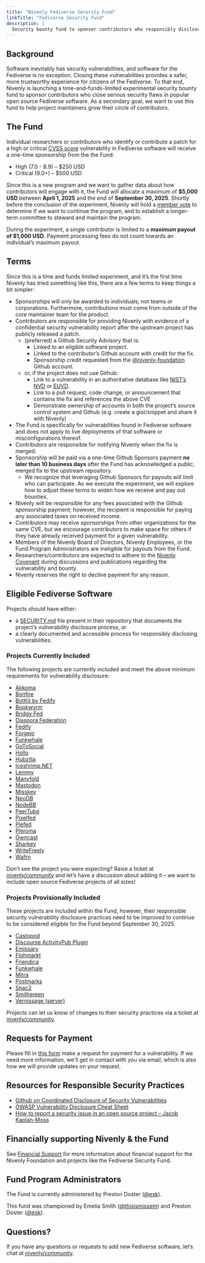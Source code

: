 ```yaml
---
title: "Nivenly Fediverse Security Fund"
linkTitle: "Fediverse Security Fund"
description: |
  Security bounty fund to sponsor contributors who responsibly disclose security vulnerabilities in popular open source Fediverse software.
---
```


## Background

Software inevitably has security vulnerabilities, and software for the Fediverse is no exception. Closing these vulnerabilities provides a safer, more trustworthy experience for citizens of the Fediverse. To that end, Nivenly is launching a time-and-funds-limited experimental security bounty fund to sponsor contributors who close serious security flaws in popular open source Fediverse software. As a secondary goal, we want to use this fund to help project maintainers grow their circle of contributors.

## The Fund

Individual researchers or contributors who identify or contribute a patch for a high or critical [CVSS score](https://nvd.nist.gov/vuln-metrics/cvss) vulnerability in Fediverse software will receive a one-time sponsorship from the the Fund:

* High (7.0 \- 8.9) – $250 USD
* Critical (9.0+) – $500 USD

Since this is a new program and we want to gather data about how contributors will engage with it, the Fund will allocate a maximum of **$5,000 USD** between **April 1, 2025** and the end of **September 30, 2025**. Shortly before the conclusion of the experiment, Nivenly will hold a [member vote](/governance) to determine if we want to continue the program, and to establish a longer-term committee to steward and maintain the program.

During the experiment, a single contributor is limited to a **maximum payout of $1,000 USD**. Payment processing fees do not count towards an individual’s maximum payout.

## Terms

Since this is a time and funds limited experiment, and it’s the first time Nivenly has tried something like this, there are a few terms to keep things a bit simpler:

* Sponsorships will only be awarded to individuals, not teams or corporations. Furthermore, contributions must come from outside of the core maintainer team for the product.
* Contributors are responsible for providing Nivenly with evidence of a confidential security vulnerability report after the upstream project has publicly released a patch.
  * (preferred) a Github Security Advisory that is:
    * Linked to an eligible software project.
    * Linked to the contributor’s Github account with credit for the fix.
    * Sponsorship credit requested from the [@nivenly-foundation](https://github.com/nivenly-foundation) Github account.
  * or, if the project does not use Github:
    * Link to a vulnerability in an authoritative database like [NIST’s NVD](https://nvd.nist.gov/) or [EUVD](https://euvd.enisa.europa.eu/).
    * Link to a pull request, code change, or announcement that contains the fix and references the above CVE
    * Demonstrate ownership of accounts in both the project’s source control system and Github (e.g. create a gist/snippet and share it with Nivenly)
* The Fund is specifically for vulnerabilities found in Fediverse software and does not apply to live deployments of that software or misconfigurations thereof.
* Contributors are responsible for notifying Nivenly when the fix is merged.
* Sponsorship will be paid via a one-time Github Sponsors payment **no later than 10 business days** after the Fund has acknowledged a public, merged fix to the upstream repository.
  * We recognize that leveraging Github Sponsors for payouts will limit who can participate. As we execute the experiment, we will explore how to adjust these terms to widen how we receive and pay out bounties.
* Nivenly will be responsible for any fees associated with the Github sponsorship payment; however, the recipient is responsible for paying any associated taxes on received income.
* Contributors may receive sponsorships from other organizations for the same CVE, but we encourage contributors to make space for others if they have already received payment for a given vulnerability.
* Members of the Nivenly Board of Directors, Nivenly Employees, or the Fund Program Administrators are ineligible for payouts from the Fund.
* Researchers/contributors are expected to adhere to the [Nivenly Covenant](https://nivenly.org/covenant/) during discussions and publications regarding the vulnerability and bounty.
* Nivenly reserves the right to decline payment for any reason.

## Eligible Fediverse Software

Projects should have either:

* a [SECURITY.md](https://docs.github.com/en/code-security/getting-started/adding-a-security-policy-to-your-repository) file present in their repository that documents the project’s vulnerability disclosure process, or
* a clearly documented and accessible process for responsibly disclosing vulnerabilities.

### Projects Currently Included

The following projects are currently included and meet the above minimum requirements for vulnerability disclosure:

* [Akkoma](https://akkoma.dev/AkkomaGang/akkoma/)
* [Bonfire](https://github.com/bonfire-networks/bonfire-app)
* [BotKit by Fedify](https://botkit.fedify.dev/)
* [Bookwyrm](https://github.com/bookwyrm-social/bookwyrm/)
* [Bridgy Fed](https://github.com/snarfed/bridgy-fed)
* [Diaspora Federation](https://github.com/diaspora/diaspora_federation)
* [Fedify](https://fedify.dev/)
* [Forgejo](https://forgejo.org/)
* [Funkwhale](https://dev.funkwhale.audio/funkwhale/funkwhale)
* [GoToSocial](https://gotosocial.org/)
* [Hollo](https://docs.hollo.social/)
* [Hubzilla](https://framagit.org/hubzilla/core)
* [Iceshrimp.NET](https://iceshrimp.dev/iceshrimp/Iceshrimp.NET)
* [Lemmy](https://github.com/LemmyNet/lemmy)
* [Manyfold](https://github.com/manyfold3d/manyfold)
* [Mastodon](https://github.com/mastodon/mastodon)
* [Misskey](https://github.com/misskey-dev/misskey)
* [NeoDB](https://github.com/neodb-social/neodb/)
* [NodeBB](https://nodebb.org/)
* [PeerTube](https://github.com/Chocobozzz/PeerTube)
* [Pixelfed](https://github.com/pixelfed/pixelfed)
* [Piefed](https://join.piefed.social/)
* [Pleroma](https://git.pleroma.social/pleroma/pleroma)
* [Owncast](https://github.com/owncast/owncast/)
* [Sharkey](https://activitypub.software/TransFem-org/Sharkey)
* [WriteFreely](https://github.com/writefreely/writefreely)
* [Wafrn](https://github.com/gabboman/wafrn)


Don’t see the project you were expecting? Raise a ticket at [nivenly/community](https://github.com/nivenly/community/issues) and let’s have a discussion about adding it – we want to include open source Fediverse projects of all sizes!

### Projects Provisionally Included

These projects are included within the Fund, however, their responsible security vulnerability disclosure practices need to be improved to continue to be considered eligible for the Fund beyond September 30, 2025.

* [Castopod](https://code.castopod.org/adaures/castopod)
* [Discourse ActivityPub Plugin](https://github.com/discourse/discourse-activity-pub)
* [Emissary](https://github.com/EmissarySocial/emissary)
* [Flohmarkt](https://codeberg.org/flohmarkt/flohmarkt)
* [Friendica](https://github.com/friendica/friendica)
* [Funkwhale](https://dev.funkwhale.audio/funkwhale/funkwhale)
* [Mitra](https://codeberg.org/silverpill/mitra)
* [Postmarks](https://github.com/ckolderup/postmarks)
* [Snac2](https://codeberg.org/grunfink/snac2)
* [Smithereen](https://github.com/grishka/Smithereen)
* [Vernissage (server)](https://github.com/VernissageApp/VernissageServer)


Projects can let us know of changes to their security practices via a ticket at [nivenly/community](https://github.com/nivenly/community/issues).

## Requests for Payment

Please fill in [this form](https://docs.google.com/forms/d/e/1FAIpQLSdxWsU24HflOr2EFHeL_XMgVP1omkREHVFH7G5f0hWZd3ojEQ/viewform) make a request for payment for a vulnerability. If we need more information, we'll get in contact with you via email, which is also how we will provide updates on your request.

## Resources for Responsible Security Practices

- [Github on Coordinated Disclosure of Security Vulnerabilities](https://docs.github.com/en/code-security/security-advisories/guidance-on-reporting-and-writing-information-about-vulnerabilities/about-coordinated-disclosure-of-security-vulnerabilities)
- [OWASP Vulnerability Disclosure Cheat Sheet](https://cheatsheetseries.owasp.org/cheatsheets/Vulnerability_Disclosure_Cheat_Sheet.html#commercial-and-open-source-software)
- [How to report a security issue in an open source project – Jacob Kaplan-Moss](https://jacobian.org/2025/mar/27/reporting-security-issues-in-oss/?utm_source=changelog-news)

## Financially supporting Nivenly & the Fund

See [Financial Support](/donate) for more information about financial support for the Nivenly Foundation and projects like the Fediverse Security Fund.

## Fund Program Administrators

The Fund is currently administered by Preston Doster ([@esk](https://hachyderm.io/@esk)).

This fund was championed by Emelia Smith ([@thisismissem](https://hachyderm.io/@thisismissem)) and Preston Doster ([@esk](https://hachyderm.io/@esk)).

## Questions?

If you have any questions or requests to add new Fediverse software, let’s chat at [nivenly/community](https://github.com/nivenly/community/issues).
